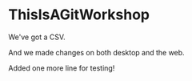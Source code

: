 # ThisIsAGitWorkshop
 
We've got a CSV.

And we made changes on both desktop and the web.

Added one more line for testing!
